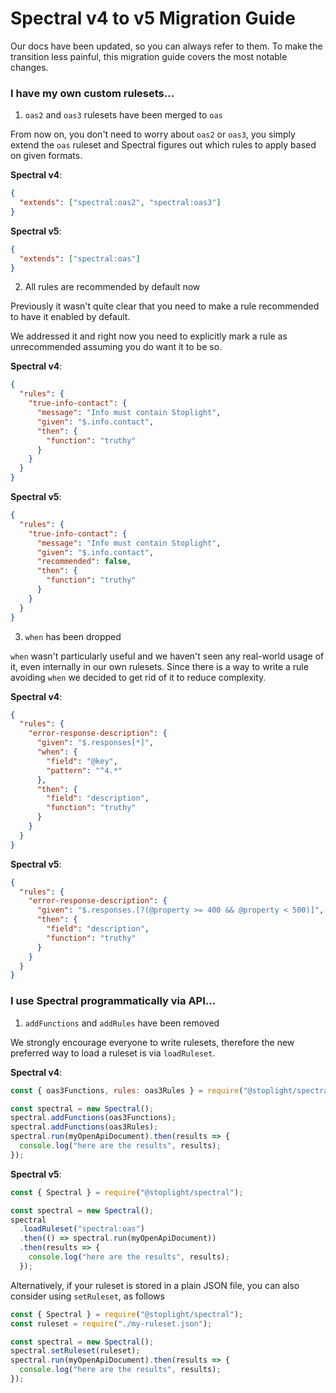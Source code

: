 # Spectral v4 to v5 Migration Guide

Our docs have been updated, so you can always refer to them. To make the transition less painful,
this migration guide covers the most notable changes.

### I have my own custom rulesets...

1. `oas2` and `oas3` rulesets have been merged to `oas`

From now on, you don't need to worry about `oas2` or `oas3`, you simply extend the `oas` ruleset and Spectral figures out which rules to apply based on given formats.

**Spectral v4**:

```json
{
  "extends": ["spectral:oas2", "spectral:oas3"]
}
```

**Spectral v5**:

```json
{
  "extends": ["spectral:oas"]
}
```

2. All rules are recommended by default now

Previously it wasn't quite clear that you need to make a rule recommended to have it enabled by default.

We addressed it and right now you need to explicitly mark a rule as unrecommended assuming you do want it to be so.

**Spectral v4**:

```json
{
  "rules": {
    "true-info-contact": {
      "message": "Info must contain Stoplight",
      "given": "$.info.contact",
      "then": {
        "function": "truthy"
      }
    }
  }
}
```

**Spectral v5**:

```json
{
  "rules": {
    "true-info-contact": {
      "message": "Info must contain Stoplight",
      "given": "$.info.contact",
      "recommended": false,
      "then": {
        "function": "truthy"
      }
    }
  }
}
```

3. `when` has been dropped

`when` wasn't particularly useful and we haven't seen any real-world usage of it, even internally in our own rulesets.
Since there is a way to write a rule avoiding `when` we decided to get rid of it to reduce complexity.

**Spectral v4**:

```json
{
  "rules": {
    "error-response-description": {
      "given": "$.responses[*]",
      "when": {
        "field": "@key",
        "pattern": "^4.*"
      },
      "then": {
        "field": "description",
        "function": "truthy"
      }
    }
  }
}
```

**Spectral v5**:

```json
{
  "rules": {
    "error-response-description": {
      "given": "$.responses.[?(@property >= 400 && @property < 500)]",
      "then": {
        "field": "description",
        "function": "truthy"
      }
    }
  }
}
```

### I use Spectral programmatically via API...

1. `addFunctions` and `addRules` have been removed

We strongly encourage everyone to write rulesets, therefore the new preferred way to load a ruleset is via `loadRuleset`.

**Spectral v4**:

```js
const { oas3Functions, rules: oas3Rules } = require("@stoplight/spectral/dist/rulesets/oas3");

const spectral = new Spectral();
spectral.addFunctions(oas3Functions);
spectral.addFunctions(oas3Rules);
spectral.run(myOpenApiDocument).then(results => {
  console.log("here are the results", results);
});
```

**Spectral v5**:

```js
const { Spectral } = require("@stoplight/spectral");

const spectral = new Spectral();
spectral
  .loadRuleset("spectral:oas")
  .then(() => spectral.run(myOpenApiDocument))
  .then(results => {
    console.log("here are the results", results);
  });
```

Alternatively, if your ruleset is stored in a plain JSON file, you can also consider using `setRuleset`, as follows

```js
const { Spectral } = require("@stoplight/spectral");
const ruleset = require("./my-ruleset.json");

const spectral = new Spectral();
spectral.setRuleset(ruleset);
spectral.run(myOpenApiDocument).then(results => {
  console.log("here are the results", results);
});
```
